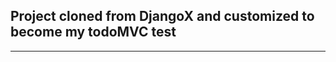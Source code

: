 ## Project cloned from DjangoX and customized to become my todoMVC test
-----------------------------------------------------------------------
